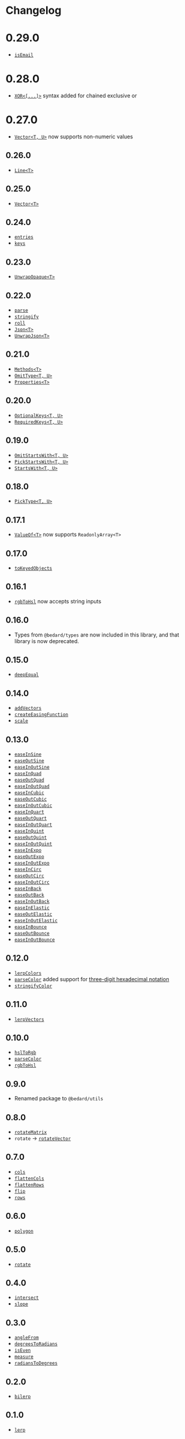 # Changelog

# 0.29.0

- [`isEmail`](https://github.com/scottbedard/utils#isemail)

# 0.28.0

- [`XOR<[...]>`](https://github.com/scottbedard/utils#xora-b) syntax added for chained exclusive or

# 0.27.0

- [`Vector<T, U>`](https://github.com/scottbedard/utils#vectort) now supports non-numeric values

## 0.26.0

- [`Line<T>`](https://github.com/scottbedard/utils#linet)

## 0.25.0

- [`Vector<T>`](https://github.com/scottbedard/utils#vectort)

## 0.24.0

- [`entries`](https://github.com/scottbedard/utils#entries)
- [`keys`](https://github.com/scottbedard/utils#keys)

## 0.23.0

- [`UnwrapOpaque<T>`](https://github.com/scottbedard/utils#unwrapopaquet)

## 0.22.0

- [`parse`](https://github.com/scottbedard/utils#parse)
- [`stringify`](https://github.com/scottbedard/utils#stringify)
- [`roll`](https://github.com/scottbedard/utils#roll)
- [`Json<T>`](https://github.com/scottbedard/utils#jsont)
- [`UnwrapJson<T>`](https://github.com/scottbedard/utils#unwrapjsont)

## 0.21.0

- [`Methods<T>`](https://github.com/scottbedard/utils#methodst)
- [`OmitType<T, U>`](https://github.com/scottbedard/utils#omittypet-u)
- [`Properties<T>`](https://github.com/scottbedard/utils#propertiest)

## 0.20.0

- [`OptionalKeys<T, U>`](https://github.com/scottbedard/utils#optionalkeyst-u)
- [`RequiredKeys<T, U>`](https://github.com/scottbedard/utils#requiredkeyst-u)

## 0.19.0

- [`OmitStartsWith<T, U>`](https://github.com/scottbedard/utils#omitstartswitht-u)
- [`PickStartsWith<T, U>`](https://github.com/scottbedard/utils#pickstartswitht-u)
- [`StartsWith<T, U>`](https://github.com/scottbedard/utils#startswitht-u)

## 0.18.0

- [`PickType<T, U>`](https://github.com/scottbedard/utils#picktypet-u)

## 0.17.1

- [`ValueOf<T>`](https://github.com/scottbedard/utils#valueoft) now supports `ReadonlyArray<T>`

## 0.17.0

- [`toKeyedObjects`](https://github.com/scottbedard/utils#toKeyedObjects)

## 0.16.1

- [`rgbToHsl`](https://github.com/scottbedard/utils#rgbToHsl) now accepts string inputs

## 0.16.0

- Types from `@bedard/types` are now included in this library, and that library is now deprecated.

## 0.15.0

- [`deepEqual`](https://github.com/scottbedard/utils#deepEqual)

## 0.14.0

- [`addVectors`](https://github.com/scottbedard/utils#addVectors)
- [`createEasingFunction`](https://github.com/scottbedard/utils#createEasingFunction)
- [`scale`](https://github.com/scottbedard/utils#scale)

## 0.13.0

- [`easeInSine`](https://github.com/scottbedard/utils#easeInSine)
- [`easeOutSine`](https://github.com/scottbedard/utils#easeOutSine)
- [`easeInOutSine`](https://github.com/scottbedard/utils#easeInOutSine)
- [`easeInQuad`](https://github.com/scottbedard/utils#easeInQuad)
- [`easeOutQuad`](https://github.com/scottbedard/utils#easeOutQuad)
- [`easeInOutQuad`](https://github.com/scottbedard/utils#easeInOutQuad)
- [`easeInCubic`](https://github.com/scottbedard/utils#easeInCubic)
- [`easeOutCubic`](https://github.com/scottbedard/utils#easeOutCubic)
- [`easeInOutCubic`](https://github.com/scottbedard/utils#easeInOutCubic)
- [`easeInQuart`](https://github.com/scottbedard/utils#easeInQuart)
- [`easeOutQuart`](https://github.com/scottbedard/utils#easeOutQuart)
- [`easeInOutQuart`](https://github.com/scottbedard/utils#easeInOutQuart)
- [`easeInQuint`](https://github.com/scottbedard/utils#easeInQuint)
- [`easeOutQuint`](https://github.com/scottbedard/utils#easeOutQuint)
- [`easeInOutQuint`](https://github.com/scottbedard/utils#easeInOutQuint)
- [`easeInExpo`](https://github.com/scottbedard/utils#easeInExpo)
- [`easeOutExpo`](https://github.com/scottbedard/utils#easeOutExpo)
- [`easeInOutExpo`](https://github.com/scottbedard/utils#easeInOutExpo)
- [`easeInCirc`](https://github.com/scottbedard/utils#easeInCirc)
- [`easeOutCirc`](https://github.com/scottbedard/utils#easeOutCirc)
- [`easeInOutCirc`](https://github.com/scottbedard/utils#easeInOutCirc)
- [`easeInBack`](https://github.com/scottbedard/utils#easeInBack)
- [`easeOutBack`](https://github.com/scottbedard/utils#easeOutBack)
- [`easeInOutBack`](https://github.com/scottbedard/utils#easeInOutBack)
- [`easeInElastic`](https://github.com/scottbedard/utils#easeInElastic)
- [`easeOutElastic`](https://github.com/scottbedard/utils#easeOutElastic)
- [`easeInOutElastic`](https://github.com/scottbedard/utils#easeInOutElastic)
- [`easeInBounce`](https://github.com/scottbedard/utils#easeInBounce)
- [`easeOutBounce`](https://github.com/scottbedard/utils#easeOutBounce)
- [`easeInOutBounce`](https://github.com/scottbedard/utils#easeInOutBounce)

## 0.12.0

- [`lerpColors`](https://github.com/scottbedard/utils#lerpColors)
- [`parseColor`](https://github.com/scottbedard/utils#parseColor) added support for [three-digit hexadecimal notation](https://developer.mozilla.org/en-US/docs/Web/CSS/color_value#rgb_colors)
- [`stringifyColor`](https://github.com/scottbedard/utils#stringifyColor)

## 0.11.0

- [`lerpVectors`](https://github.com/scottbedard/utils#lerpVectors)

## 0.10.0

- [`hslToRgb`](https://github.com/scottbedard/utils#hslToRgb)
- [`parseColor`](https://github.com/scottbedard/utils#parseColor)
- [`rgbToHsl`](https://github.com/scottbedard/utils#rgbToHsl)
## 0.9.0

- Renamed package to `@bedard/utils`

## 0.8.0

- [`rotateMatrix`](https://github.com/scottbedard/utils#rotateMatrix)
- `rotate` -> [`rotateVector`](https://github.com/scottbedard/utils#rotateVector)

## 0.7.0

- [`cols`](https://github.com/scottbedard/utils#cols)
- [`flattenCols`](https://github.com/scottbedard/utils#flattenCols)
- [`flattenRows`](https://github.com/scottbedard/utils#flattenRows)
- [`flip`](https://github.com/scottbedard/utils#flip)
- [`rows`](https://github.com/scottbedard/utils#rows)

## 0.6.0

- [`polygon`](https://github.com/scottbedard/utils#polygon)

## 0.5.0

- [`rotate`](https://github.com/scottbedard/utils#rotate)

## 0.4.0

- [`intersect`](https://github.com/scottbedard/utils#intersect)
- [`slope`](https://github.com/scottbedard/utils#slope)
## 0.3.0

- [`angleFrom`](https://github.com/scottbedard/utils#angleFrom)
- [`degreesToRadians`](https://github.com/scottbedard/utils#degreesToRadians)
- [`isEven`](https://github.com/scottbedard/utils#isEven)
- [`measure`](https://github.com/scottbedard/utils#measure)
- [`radiansToDegrees`](https://github.com/scottbedard/utils#radiansToDegrees)
## 0.2.0

- [`bilerp`](https://github.com/scottbedard/utils#bilerp)

## 0.1.0

- [`lerp`](https://github.com/scottbedard/utils#lerp)
